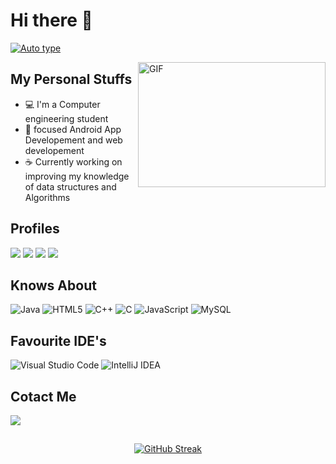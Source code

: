 # Hi there 👋

<!--
**panchalpk20/panchalpk20** is a ✨ _special_ ✨ repository because its `README.md` (this file) appears on your GitHub profile.
Here are some ideas to get you started:
-->

[![Auto type](https://readme-typing-svg.herokuapp.com/?lines=This+is+Purushottam+Panchal;Welcome+to+my+GitHub+profile)](https://git.io/typing-svg)


 <img align="right" alt="GIF" src="https://qph.fs.quoracdn.net/main-qimg-82b7314fe96c4a2d8f3088207a4afd8d" width="300" height="200" />
 
## My Personal Stuffs
- :computer: I'm a Computer engineering student 
- 🌱 focused Android App Developement and web developement 
- :coffee: Currently working on improving my knowledge of data structures and Algorithms


<!-- ![GitHub Activity Graph](https://activity-graph.herokuapp.com/graph?username=panchalpk20)   -->
<!-- ![States Card](https://github-readme-stats.vercel.app/api?username=panchalpk20&show_icons=true&theme=radical) -->
 
## Profiles
<a href="https://www.hackerrank.com/panchalpk20"><img src="https://img.shields.io/badge/-Hackerrank-2EC866?style=for-the-badge&logo=HackerRank&logoColor=white"></a>
<a href="https://www.linkedin.com/in/purushottampanchal/"><img src="https://img.shields.io/badge/LinkedIn-0077B5?style=for-the-badge&logo=linkedin&logoColor=white"></a>
<a href="https://www.quora.com/profile/Purushottam-33"><img src="https://img.shields.io/badge/Quora-%23B92B27.svg?&style=for-the-badge&logo=Quora&logoColor=white"></a>
<a href="https://www.sololearn.com/profile/19062226"><img src="https://img.shields.io/badge/-Sololearn-3a464b?style=for-the-badge&logo=Sololearn&logoColor=white"></a>

## Knows About
![Java](https://img.shields.io/badge/java-%23ED8B00.svg?style=for-the-badge&logo=java&logoColor=white)
![HTML5](https://img.shields.io/badge/html5-%23E34F26.svg?style=for-the-badge&logo=html5&logoColor=white)
![C++](https://img.shields.io/badge/c++-%2300599C.svg?style=for-the-badge&logo=c%2B%2B&logoColor=white)
![C](https://img.shields.io/badge/c-%2300599C.svg?style=for-the-badge&logo=c&logoColor=white)
![JavaScript](https://img.shields.io/badge/javascript-%23323330.svg?style=for-the-badge&logo=javascript&logoColor=%23F7DF1E)
![MySQL](https://img.shields.io/badge/mysql-%2300f.svg?style=for-the-badge&logo=mysql&logoColor=white)



## Favourite IDE's
![Visual Studio Code](https://img.shields.io/badge/VisualStudioCode-0078d7.svg?style=for-the-badge&logo=visual-studio-code&logoColor=white)
![IntelliJ IDEA](https://img.shields.io/badge/IntelliJIDEA-000000.svg?style=for-the-badge&logo=intellij-idea&logoColor=white)

## Cotact Me

<a href="mailto:panchalpk20@gmail.com"><img src="https://img.shields.io/badge/Gmail-D14836?style=for-the-badge&logo=gmail&logoColor=white"></a>


## 
<div align="center">
 
[![GitHub Streak](http://github-readme-streak-stats.herokuapp.com?user=panchalpk20&theme=shades-of-purple&background=DD272700&fire=DD3B21)](https://git.io/streak-stats)

</div>
